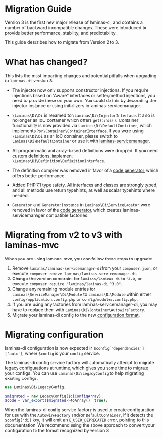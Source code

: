 # Migration Guide

Version 3 is the first new major release of laminas-di, and contains a number of
backward incompatible changes. These were introduced to provide better
performance, stability, and predictability.

This guide describes how to migrate from Version 2 to 3.

# What has changed?

This lists the most impacting changes and potential pitfalls when
upgrading to `laminas-di` version 3.

- The injector now only supports constructor injections. If you require
  injections based on "Aware" interfaces or setter/method injections, you need
  to provide these on your own. You could do this by decorating the injector
  instance or using initializers in laminas-servicemanager.

- `\Laminas\Di\Di` is renamed to `\Laminas\Di\InjectorInterface`. It also is no longer
  an IoC container which offers `get()`/`has()`. Container functionality is now
  provided via `Laminas\Di\DefaultContainer`, which implements
  `Psr\Container\ContainerInterface`.  If you were using `\Laminas\Di\Di` as an IoC
  container, please switch to `Laminas\Di\DefaultContainer` or use it with
  [laminas-servicemanager](cookbook/use-with-servicemanager.md).

- All programmatic and array-based definitions were dropped. If you need custom
  definitions, implement `\Laminas\Di\Definition\DefinitionInterface`.

- The definition compiler was removed in favor of a [code generator](codegen.md),
  which offers better performance.

- Added PHP 7.1 type safety. All interfaces and classes are strongly typed, and
  all methods use return typehints, as well as scalar typehints where needed.

- `Generator` and `GeneratorInstance` in `Laminas\Di\ServiceLocator` were removed
  in favor of the [code generator](codegen.md), which creates laminas-servicemanager
  compatible factories.

# Migrating from v2 to v3 with laminas-mvc

When you are using laminas-mvc, you can follow these steps to upgrade:

1. Remove `laminas/laminas-servicemanager-di`from your `composer.json`, or
   execute `composer remove laminas/laminas-servicemanager-di`.
2. Change the version constraint for `laminas/laminas-di` to `^3.0`, or
   execute `composer require "laminas/laminas-di:^3.0"`.
3. Change any remaining module entries for `Laminas\ServiceManager\Di\Module` to
   `Laminas\Di\Module` within either `config/application.config.php` or
   `config/modules.config.php`.
4. If you are using any factories from laminas-servicemanager-di, you may have to
   replace them with `Laminas\Di\Container\AutowireFactory`.
5. Migrate your laminas-di config to the new [configuration format](config.md).

# Migrating configuration

laminas-di configuration is now expected in `$config['dependencies']['auto']`,
where `$config` is your `config` service.

The laminas-di config service factory will automatically attempt to migrate legacy
configurations at runtime, which gives you some time to migrate your configs.
You can use `Laminas\Di\LegacyConfig` to help migrating existing configs:

```php
use Laminas\Di\LegacyConfig;

$migrated = new LegacyConfig($diConfigArray);
$code = var_export($migrated->toArray(), true);
```

When the laminas-di config service factory is used to create configuration for use
with the `AutowireFactory` and/or `DefaultContainer`, if it detects the
`$config['di]` key, it will emit an `E_USER_DEPRECATED` error, pointing to this
documentation. We recommend using the above approach to convert your
configuration to the format recognized by version 3.
